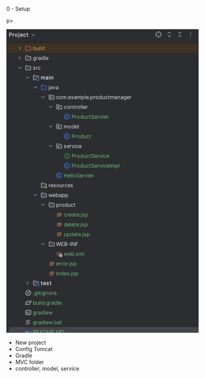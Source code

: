 <p>0 - Setup</p>p>

![img.png](img.png)

- New project
- Config Tomcat
- Gradle
- MVC folder
- controller, model, service
